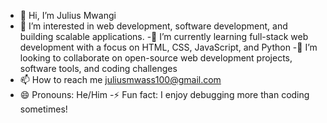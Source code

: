 - 👋 Hi, I’m Julius Mwangi
- 👀 I’m interested in web development, software development, and  building scalable applications.
 -🌱 I’m currently learning full-stack web development with a focus on HTML, CSS, JavaScript, and Python
 -💞️ I’m looking to collaborate on open-source web development projects, software tools, and coding challenges
- 📫 How to reach me juliusmwass100@gmail.com
- 😄 Pronouns: He/Him
-⚡ Fun fact: I enjoy debugging more than coding sometimes!

<!---
juliusmwas/juliusmwas is a ✨ special ✨ repository because its `README.md` (this file) appears on your GitHub profile.
You can click the Preview link to take a look at your changes.
--->
